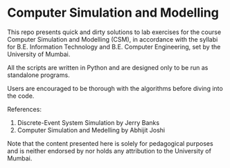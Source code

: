 # Computer Simulation and Modelling

This repo presents quick and dirty solutions to lab exercises for the course Computer Simulation and Modelling (CSM),
in accordance with the syllabi for B.E. Information Technology and B.E. Computer Engineering, set by the University of Mumbai.

All the scripts are written in Python and are designed only to be run as standalone programs.

Users are encouraged to be thorough with the algorithms before diving into the code.

References: 
1. Discrete-Event System Simulation by Jerry Banks
1. Computer Simulation and Medelling by Abhijit Joshi

Note that the content presented here is solely for pedagogical purposes and is neither endorsed by nor holds any attribution to 
the University of Mumbai.